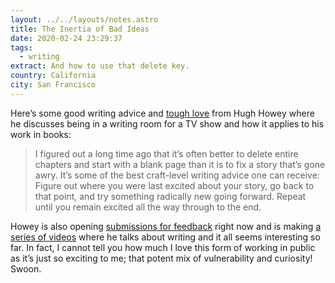 ```yaml
---
layout: ../../layouts/notes.astro
title: The Inertia of Bad Ideas
date: 2020-02-24 23:29:37
tags:
  - writing
extract: And how to use that delete key.
country: California
city: San Francisco
---
```


Here’s some good writing advice and [tough love](https://hughhowey.com/the-inertia-of-bad-ideas/) from Hugh Howey where he discusses being in a writing room for a TV show and how it applies to his work in books:

> I figured out a long time ago that it’s often better to delete entire chapters and start with a blank page than it is to fix a story that’s gone awry. It’s some of the best craft-level writing advice one can receive: Figure out where you were last excited about your story, go back to that point, and try something radically new going forward. Repeat until you remain excited all the way through to the end.

Howey is also opening [submissions for feedback](https://hughhowey.com/open-for-submissions/) right now and is making [a series of videos](https://youtu.be/4opLwDGkjzI) where he talks about writing and it all seems interesting so far. In fact, I cannot tell you how much I love this form of working in public as it’s just so exciting to me; that potent mix of vulnerability and curiosity! Swoon.
